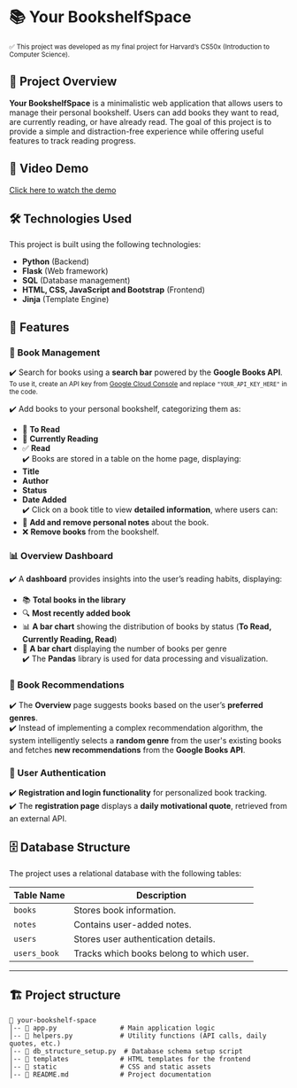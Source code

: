 # 📚 Your BookshelfSpace
<sub>✅ This project was developed as my final project for Harvard’s CS50x (Introduction to Computer Science).</sub>


## 📌 Project Overview  
**Your BookshelfSpace** is a minimalistic web application that allows users to manage their personal bookshelf. Users can add books they want to read, are currently reading, or have already read. The goal of this project is to provide a simple and distraction-free experience while offering useful features to track reading progress.

## 🎥 Video Demo  
[Click here to watch the demo](https://www.youtube.com/watch?v=TtKnFycGcK8) 

## 🛠 Technologies Used  
This project is built using the following technologies:  
- **Python** (Backend)  
- **Flask** (Web framework)  
- **SQL** (Database management)  
- **HTML, CSS, JavaScript and Bootstrap** (Frontend)
- **Jinja** (Template Engine)

## 🚀 Features  

### 📖 Book Management  
✔️ Search for books using a **search bar** powered by the **Google Books API**. 
<sub> To use it, create an API key from [Google Cloud Console](https://console.cloud.google.com/) and replace `"YOUR_API_KEY_HERE"` in the code.</sub>

✔️ Add books to your personal bookshelf, categorizing them as:  
   - 📍 **To Read**  
   - 📖 **Currently Reading**  
   - ✅ **Read**  
✔️ Books are stored in a table on the home page, displaying:  
   - **Title**  
   - **Author**  
   - **Status**  
   - **Date Added**  
✔️ Click on a book title to view **detailed information**, where users can:  
   - 📝 **Add and remove personal notes** about the book.  
   - ❌ **Remove books** from the bookshelf.  

### 📊 Overview Dashboard  
✔️ A **dashboard** provides insights into the user’s reading habits, displaying:  
   - 📚 **Total books in the library**  
   - 🔍 **Most recently added book**  
   - 📊 **A bar chart** showing the distribution of books by status (**To Read, Currently Reading, Read**)  
   - 📖 **A bar chart** displaying the number of books per genre  
✔️ The **Pandas** library is used for data processing and visualization.  

### 🤖 Book Recommendations  
✔️ The **Overview** page suggests books based on the user’s **preferred genres**.  
✔️ Instead of implementing a complex recommendation algorithm, the system intelligently selects a **random genre** from the user's existing books and fetches **new recommendations** from the **Google Books API**.  

### 🔑 User Authentication  
✔️ **Registration and login functionality** for personalized book tracking.  
✔️ The **registration page** displays a **daily motivational quote**, retrieved from an external API.

## 🗄 Database Structure  
The project uses a relational database with the following tables:  

| Table Name  | Description |
|-------------|------------|
| `books`      | Stores book information. |
| `notes`      | Contains user-added notes. |
| `users`      | Stores user authentication details. |
| `users_book` | Tracks which books belong to which user. |

---

## 🏗️ Project structure
```
📂 your-bookshelf-space
│-- 📄 app.py                # Main application logic
│-- 📄 helpers.py            # Utility functions (API calls, daily quotes, etc.)
│-- 📄 db_structure_setup.py  # Database schema setup script
│-- 📂 templates             # HTML templates for the frontend
│-- 📂 static                # CSS and static assets
│-- 📄 README.md             # Project documentation
```
